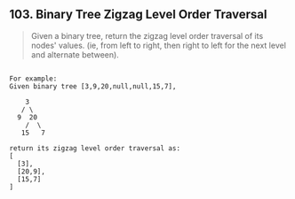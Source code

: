 ## 103. Binary Tree Zigzag Level Order Traversal

> Given a binary tree, return the zigzag level order traversal of its nodes' values.
> (ie, from left to right, then right to left for the next level and alternate between).

```

For example:
Given binary tree [3,9,20,null,null,15,7],

    3
   / \
  9  20
    /  \
   15   7
   
return its zigzag level order traversal as:
[
  [3],
  [20,9],
  [15,7]
]
```